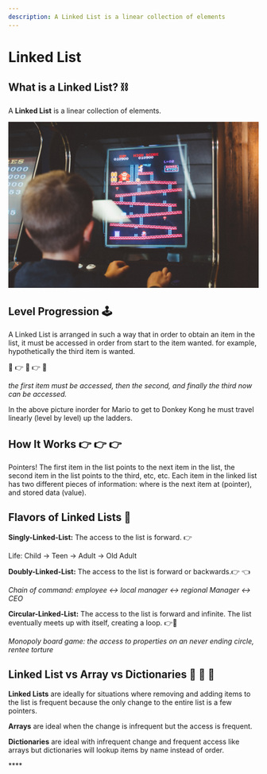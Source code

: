 ```yaml
---
description: A Linked List is a linear collection of elements
---
```


# Linked List

## What is a Linked List? ⛓ 

A **Linked List** is a linear collection of elements. 

![Mario vs Donkey Kong](../.gitbook/assets/kelly-sikkema-pgtoahfqjq0-unsplash.jpg)

## Level Progression 🕹 

A Linked List is arranged in such a way that in order to obtain an item in the list, it must be accessed in order from start to the item wanted. for example, hypothetically the third item is wanted. 

👾 👉 🤖 👉 🤡 

_the first item must be accessed, then the second, and finally the third now can be accessed._ 

In the above picture inorder for Mario to get to Donkey Kong he must travel linearly \(level by level\) up the ladders.  

## How It Works 👉 👉 👉 

Pointers! The first item in the list points to the next item in the list, the second item in the list points to the third, etc, etc. Each item in the linked list has two different pieces of information: where is the next item at \(pointer\), and stored data \(value\). 

## Flavors of Linked Lists 🍨 

**Singly-Linked-List:** The access to the list is forward. 👉 

Life: Child -&gt; Teen -&gt; Adult -&gt; Old Adult  

**Doubly-Linked-List:** The access to the list is forward or backwards.👉 👈 

_Chain of command:  employee &lt;-&gt; local manager &lt;-&gt; regional Manager &lt;-&gt; CEO_

**Circular-Linked-List:** The access to the list is forward and infinite. The list eventually meets up with itself, creating a loop. 👉🎡 

_Monopoly board game: the access to properties on an never ending circle, rentee torture_ 

## Linked List vs Array vs Dictionaries 🍎 🍊 🍑 

**Linked Lists** are ideally for situations where removing and adding items to the list is frequent because the only change to the entire list is a few pointers.

**Arrays** are ideal when the change is infrequent but the access is frequent. 

**Dictionaries** are ideal with infrequent change and frequent access like arrays but dictionaries will lookup items by name instead of order.

\*\*\*\*



